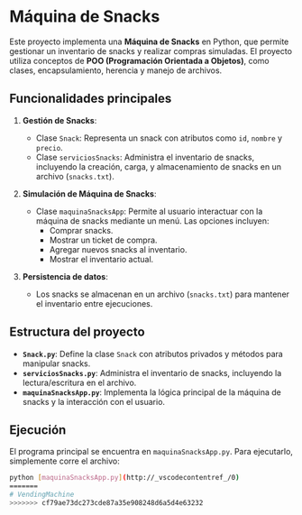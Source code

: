 # Máquina de Snacks

Este proyecto implementa una **Máquina de Snacks** en Python, que permite gestionar un inventario de snacks y realizar compras simuladas. El proyecto utiliza conceptos de **POO (Programación Orientada a Objetos)**, como clases, encapsulamiento, herencia y manejo de archivos.

## Funcionalidades principales
1. **Gestión de Snacks**:
   - Clase `Snack`: Representa un snack con atributos como `id`, `nombre` y `precio`.
   - Clase `serviciosSnacks`: Administra el inventario de snacks, incluyendo la creación, carga, y almacenamiento de snacks en un archivo (`snacks.txt`).

2. **Simulación de Máquina de Snacks**:
   - Clase `maquinaSnacksApp`: Permite al usuario interactuar con la máquina de snacks mediante un menú. Las opciones incluyen:
     - Comprar snacks.
     - Mostrar un ticket de compra.
     - Agregar nuevos snacks al inventario.
     - Mostrar el inventario actual.

3. **Persistencia de datos**:
   - Los snacks se almacenan en un archivo (`snacks.txt`) para mantener el inventario entre ejecuciones.

## Estructura del proyecto
- **`Snack.py`**: Define la clase `Snack` con atributos privados y métodos para manipular snacks.
- **`serviciosSnacks.py`**: Administra el inventario de snacks, incluyendo la lectura/escritura en el archivo.
- **`maquinaSnacksApp.py`**: Implementa la lógica principal de la máquina de snacks y la interacción con el usuario.

## Ejecución
El programa principal se encuentra en `maquinaSnacksApp.py`. Para ejecutarlo, simplemente corre el archivo:

```bash
python [maquinaSnacksApp.py](http://_vscodecontentref_/0)
=======
# VendingMachine
>>>>>>> cf79ae73dc273cde87a35e908248d6a5d4e63232

